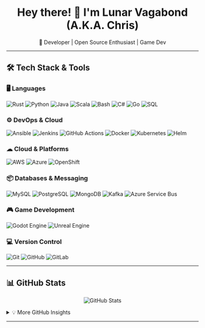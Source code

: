 <h1 align="center">Hey there! 👋 I'm Lunar Vagabond (A.K.A. Chris)</h1>
<p align="center">🚀 Developer | Open Source Enthusiast | Game Dev</p>

---

## 🛠 **Tech Stack & Tools**

### 🖥️ **Languages**
![Rust](https://img.shields.io/badge/Rust-000000?style=for-the-badge&logo=rust&logoColor=white)
![Python](https://img.shields.io/badge/Python-3776AB?style=for-the-badge&logo=python&logoColor=white)
![Java](https://img.shields.io/badge/Java-007396?style=for-the-badge&logo=java&logoColor=white)
![Scala](https://img.shields.io/badge/Scala-DC322F?style=for-the-badge&logo=scala&logoColor=white)
![Bash](https://img.shields.io/badge/Bash-4EAA25?style=for-the-badge&logo=gnu-bash&logoColor=white)
![C#](https://img.shields.io/badge/C%23-239120?style=for-the-badge&logo=c-sharp&logoColor=white)
![Go](https://img.shields.io/badge/Go-00ADD8?style=for-the-badge&logo=go&logoColor=white)
![SQL](https://img.shields.io/badge/SQL-4479A1?style=for-the-badge&logo=sqlite&logoColor=white)

### ⚙ **DevOps & Cloud**
![Ansible](https://img.shields.io/badge/Ansible-EE0000?style=for-the-badge&logo=ansible&logoColor=white)
![Jenkins](https://img.shields.io/badge/Jenkins-D24939?style=for-the-badge&logo=jenkins&logoColor=white)
![GitHub Actions](https://img.shields.io/badge/GitHub_Actions-2088FF?style=for-the-badge&logo=github-actions&logoColor=white)
![Docker](https://img.shields.io/badge/Docker-2496ED?style=for-the-badge&logo=docker&logoColor=white)
![Kubernetes](https://img.shields.io/badge/Kubernetes-326CE5?style=for-the-badge&logo=kubernetes&logoColor=white)
![Helm](https://img.shields.io/badge/Helm-0F1689?style=for-the-badge&logo=helm&logoColor=white)

### ☁ **Cloud & Platforms**
![AWS](https://img.shields.io/badge/AWS-232F3E?style=for-the-badge&logo=amazon-aws&logoColor=white)
![Azure](https://img.shields.io/badge/Azure-0078D7?style=for-the-badge&logo=microsoft-azure&logoColor=white)
![OpenShift](https://img.shields.io/badge/OpenShift-EE0000?style=for-the-badge&logo=red-hat-openshift&logoColor=white)

### 📦 **Databases & Messaging**
![MySQL](https://img.shields.io/badge/MySQL-4479A1?style=for-the-badge&logo=mysql&logoColor=white)
![PostgreSQL](https://img.shields.io/badge/PostgreSQL-4169E1?style=for-the-badge&logo=postgresql&logoColor=white)
![MongoDB](https://img.shields.io/badge/MongoDB-47A248?style=for-the-badge&logo=mongodb&logoColor=white)
![Kafka](https://img.shields.io/badge/Kafka-231F20?style=for-the-badge&logo=apache-kafka&logoColor=white)
![Azure Service Bus](https://img.shields.io/badge/Azure%20Service%20Bus-0078D7?style=for-the-badge&logo=microsoft-azure&logoColor=white)

### 🎮 **Game Development**
![Godot Engine](https://img.shields.io/badge/Godot-478CBF?style=for-the-badge&logo=godot-engine&logoColor=white)
![Unreal Engine](https://img.shields.io/badge/Unreal-0E1128?style=for-the-badge&logo=unreal-engine&logoColor=white)

### 💻 **Version Control**
![Git](https://img.shields.io/badge/Git-F05032?style=for-the-badge&logo=git&logoColor=white)
![GitHub](https://img.shields.io/badge/GitHub-181717?style=for-the-badge&logo=github&logoColor=white)
![GitLab](https://img.shields.io/badge/GitLab-FC6D26?style=for-the-badge&logo=gitlab&logoColor=white)

---

## 📊 **GitHub Stats**
<p align="center">
  <img src="https://github-readme-stats.vercel.app/api?username=LunarVagabond&show_icons=true&theme=radical" alt="GitHub Stats">
</p>

<details>
  <summary>💡 More GitHub Insights</summary>
  <p align="center">
    <img src="https://github-readme-streak-stats.herokuapp.com/?user=LunarVagabond&theme=radical" alt="GitHub Streak Stats">
    <br>
    <img src="https://github-readme-activity-graph.vercel.app/graph?username=LunarVagabond&theme=react-dark" alt="GitHub Activity Graph">
  </p>
</details>

---
